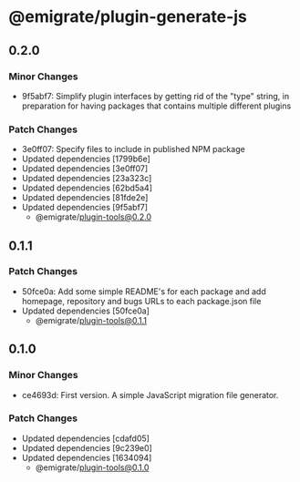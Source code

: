 # @emigrate/plugin-generate-js

## 0.2.0

### Minor Changes

- 9f5abf7: Simplify plugin interfaces by getting rid of the "type" string, in preparation for having packages that contains multiple different plugins

### Patch Changes

- 3e0ff07: Specify files to include in published NPM package
- Updated dependencies [1799b6e]
- Updated dependencies [3e0ff07]
- Updated dependencies [23a323c]
- Updated dependencies [62bd5a4]
- Updated dependencies [81fde2e]
- Updated dependencies [9f5abf7]
  - @emigrate/plugin-tools@0.2.0

## 0.1.1

### Patch Changes

- 50fce0a: Add some simple README's for each package and add homepage, repository and bugs URLs to each package.json file
- Updated dependencies [50fce0a]
  - @emigrate/plugin-tools@0.1.1

## 0.1.0

### Minor Changes

- ce4693d: First version. A simple JavaScript migration file generator.

### Patch Changes

- Updated dependencies [cdafd05]
- Updated dependencies [9c239e0]
- Updated dependencies [1634094]
  - @emigrate/plugin-tools@0.1.0
